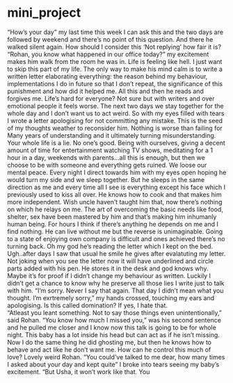 # mini_project
“How’s your day” my last time this week I can ask this and the two days are followed by weekend and there’s no point of this question. 
And there he walked silent again. How should I consider this ‘Not replying’ how fair it is? 
“Rohan, you know what happened in our office today?” my excitement makes him walk from the room he was in. 
Life is feeling like hell. I just want to skip this part of my life. The only way to make his mind calm is to write a written letter elaborating everything: the reason behind my behaviour, implementations I do in future so that I don’t repeat, the significance of this punishment and how did it helped me. All this and then he reads and forgives me. Life’s hard for everyone? Not sure but with writers and over emotional people it feels worse.
The next two days we stay together for the whole day and I don’t want us to act weird. So with my eyes filled with tears I wrote a letter apologising for not committing any mistake. This is the seed of my thoughts weather to reconsider him. Nothing is worse than failing for Many years of understanding and it ultimately turning misunderstanding. Your whole life is a lie. No one’s good. Being with ourselves, giving a decent amount of time for entertainment watching TV shows, meditating for a 1 hour in a day, weekends with parents…all this is enough, but then we choose to be with someone and everything gets ruined. We loose our mental peace. 
Every night I direct towards him with my eyes open hoping he would turn my side and we sleep together. But he sleeps in the same direction as me and every time all I see is everything except his face which I previously used to kiss all over. He knows how to cook and that makes him more independent. Wish uncle haven’t taught him that, now there’s nothing on which he relays on me. The art of overcoming the basic needs like food, shelter, sex have been mastered by him and that’s making him inhumanly human being. 
For hours I think if there’s anything he depends on me and I find nothing. He can live without me but the reverse is unimaginable. Going to a state of enjoying own company is difficult and ones achieved there’s no turning back. 
Oh my god he’s reading the letter which I kept on the bed. 
Ugh..after days I saw that usual he smile he gives after evalatuting my letter. Not joking when you see the letter now it will have underlined and circle parts added with his pen. He stores it in the desk and god knows why. Maybe it’s for proof if I didn’t change my behaviour as written. Luckily I didn’t get a chance to know why he preserve all those lies I write just to talk with him. 
“I’m sorry. Never I say that again. That day I didn’t mean what you thought. I’m exrtremely sorry,” my hands crossed, touching my ears and apologising. Is this called domination? If yes, I hate that.  
“Atleast you leant something. Not to say those things even unintentionally,” said Rohan. 
“You know how much I missed you,” was his second sentence and he pulled me closer and I know now this talk is going to be for whole night. This baby has a lot inside his head but can act as if he isn’t missing. 
Now I do the same thing he did ghosting me, but then he knows how to behave and act like he don’t want me. How can he control this much of love? Lovely weird Rohan. 
“You could’ve talked to me dear, how many times I asked about your day and kept quite” I broke into tears seeing my baby’s excitement. 
“But Usha, it won’t work like that. You   


